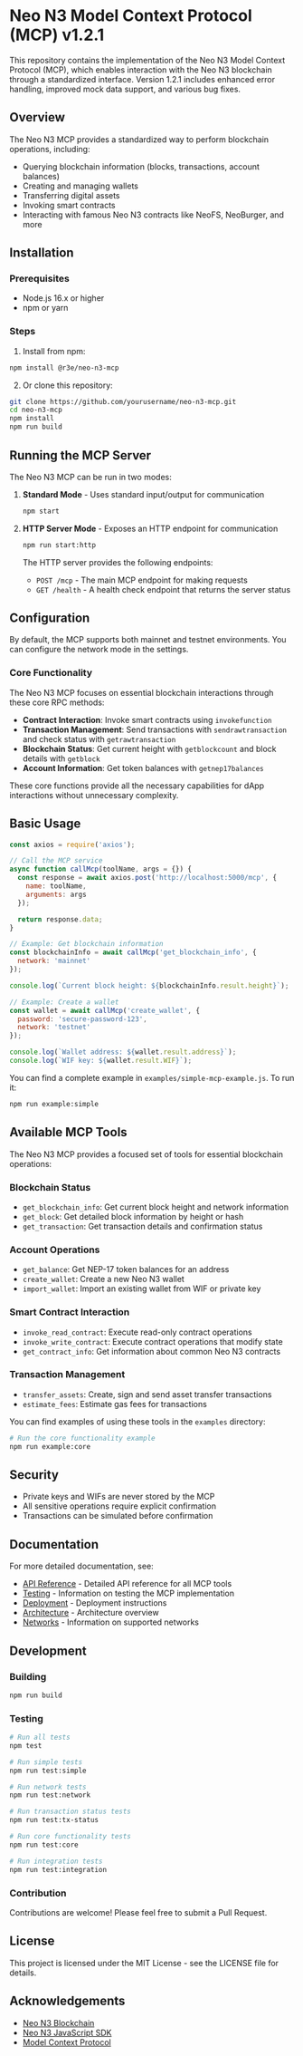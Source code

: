 # Neo N3 Model Context Protocol (MCP) v1.2.1

This repository contains the implementation of the Neo N3 Model Context Protocol (MCP), which enables interaction with the Neo N3 blockchain through a standardized interface. Version 1.2.1 includes enhanced error handling, improved mock data support, and various bug fixes.

## Overview

The Neo N3 MCP provides a standardized way to perform blockchain operations, including:

- Querying blockchain information (blocks, transactions, account balances)
- Creating and managing wallets
- Transferring digital assets
- Invoking smart contracts
- Interacting with famous Neo N3 contracts like NeoFS, NeoBurger, and more

## Installation

### Prerequisites

- Node.js 16.x or higher
- npm or yarn

### Steps

1. Install from npm:
```bash
npm install @r3e/neo-n3-mcp
```

2. Or clone this repository:
```bash
git clone https://github.com/yourusername/neo-n3-mcp.git
cd neo-n3-mcp
npm install
npm run build
```

## Running the MCP Server

The Neo N3 MCP can be run in two modes:

1. **Standard Mode** - Uses standard input/output for communication
   ```bash
   npm start
   ```

2. **HTTP Server Mode** - Exposes an HTTP endpoint for communication
   ```bash
   npm run start:http
   ```

   The HTTP server provides the following endpoints:
   - `POST /mcp` - The main MCP endpoint for making requests
   - `GET /health` - A health check endpoint that returns the server status

## Configuration

By default, the MCP supports both mainnet and testnet environments. You can configure the network mode in the settings.

### Core Functionality

The Neo N3 MCP focuses on essential blockchain interactions through these core RPC methods:

- **Contract Interaction**: Invoke smart contracts using `invokefunction`
- **Transaction Management**: Send transactions with `sendrawtransaction` and check status with `getrawtransaction`
- **Blockchain Status**: Get current height with `getblockcount` and block details with `getblock`
- **Account Information**: Get token balances with `getnep17balances`

These core functions provide all the necessary capabilities for dApp interactions without unnecessary complexity.

## Basic Usage

```javascript
const axios = require('axios');

// Call the MCP service
async function callMcp(toolName, args = {}) {
  const response = await axios.post('http://localhost:5000/mcp', {
    name: toolName,
    arguments: args
  });

  return response.data;
}

// Example: Get blockchain information
const blockchainInfo = await callMcp('get_blockchain_info', {
  network: 'mainnet'
});

console.log(`Current block height: ${blockchainInfo.result.height}`);

// Example: Create a wallet
const wallet = await callMcp('create_wallet', {
  password: 'secure-password-123',
  network: 'testnet'
});

console.log(`Wallet address: ${wallet.result.address}`);
console.log(`WIF key: ${wallet.result.WIF}`);
```

You can find a complete example in `examples/simple-mcp-example.js`. To run it:

```bash
npm run example:simple
```

## Available MCP Tools

The Neo N3 MCP provides a focused set of tools for essential blockchain operations:

### Blockchain Status
- `get_blockchain_info`: Get current block height and network information
- `get_block`: Get detailed block information by height or hash
- `get_transaction`: Get transaction details and confirmation status

### Account Operations
- `get_balance`: Get NEP-17 token balances for an address
- `create_wallet`: Create a new Neo N3 wallet
- `import_wallet`: Import an existing wallet from WIF or private key

### Smart Contract Interaction
- `invoke_read_contract`: Execute read-only contract operations
- `invoke_write_contract`: Execute contract operations that modify state
- `get_contract_info`: Get information about common Neo N3 contracts

### Transaction Management
- `transfer_assets`: Create, sign and send asset transfer transactions
- `estimate_fees`: Estimate gas fees for transactions

You can find examples of using these tools in the `examples` directory:
```bash
# Run the core functionality example
npm run example:core
```

## Security

- Private keys and WIFs are never stored by the MCP
- All sensitive operations require explicit confirmation
- Transactions can be simulated before confirmation

## Documentation

For more detailed documentation, see:

- [API Reference](API.md) - Detailed API reference for all MCP tools
- [Testing](TESTING.md) - Information on testing the MCP implementation
- [Deployment](DEPLOYMENT.md) - Deployment instructions
- [Architecture](ARCHITECTURE.md) - Architecture overview
- [Networks](NETWORKS.md) - Information on supported networks

## Development

### Building
```bash
npm run build
```

### Testing
```bash
# Run all tests
npm test

# Run simple tests
npm run test:simple

# Run network tests
npm run test:network

# Run transaction status tests
npm run test:tx-status

# Run core functionality tests
npm run test:core

# Run integration tests
npm run test:integration
```

### Contribution
Contributions are welcome! Please feel free to submit a Pull Request.

## License

This project is licensed under the MIT License - see the LICENSE file for details.

## Acknowledgements

- [Neo N3 Blockchain](https://neo.org/)
- [Neo N3 JavaScript SDK](https://github.com/CityOfZion/neon-js)
- [Model Context Protocol](https://modelcontextprotocol.ai/)
